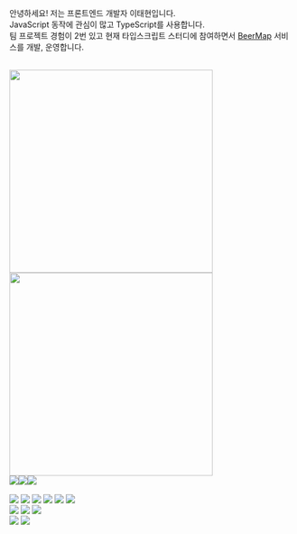안녕하세요! 저는 프론트엔드 개발자 이태현입니다.  
JavaScript 동작에 관심이 많고 TypeScript를 사용합니다.  
팀 프로젝트 경험이 2번 있고 현재 타입스크립트 스터디에 참여하면서 [BeerMap](https://beermap.vercel.app) 서비스를 개발, 운영합니다.  
<br />

<img src="https://github-readme-stats.vercel.app/api?username=hamelln&show_icons=true&theme=tokyonight" width="360px">
<img src="https://github-readme-stats.vercel.app/api/top-langs/?username=hamelln&layout=compact&theme=tokyonight" width="360px">

<br />
<div style="display:flex; flex-direction:row;">
    <a href="mailto:hylee.dev@gmail.com">
        <img src="https://img.shields.io/badge/Gmail-EA4335?style=for-the-badge&logo=gmail&logoColor=f2f2f2"> 
    </a>
    <a href="https://www.linkedin.com/in/%ED%83%9C%ED%98%84-%EC%9D%B4-531077273/">
        <img src="https://img.shields.io/badge/linkedin-0A66C2?style=for-the-badge&logo=linkedin&logoColor=f2f2f2"> 
    </a>
    <a href="https://blog.cinntiq.synology.me"><img src="https://img.shields.io/badge/ghost-15171A?style=for-the-badge&logo=ghost&logoColor=f2f2f2"></a>
</div>

<br />

<div align="left">
<img src="https://img.shields.io/badge/React-61DAFB?style=flat&logo=react&logoColor=373737"/>
<img src="https://img.shields.io/badge/Next.js-000000?style=flat&logo=next.js&logoColor=f2f2f2"/>
<img src="https://img.shields.io/badge/TypeScript-3178C6?style=flat&logo=typescript&logoColor=f2f2f2"/>
<img src="https://img.shields.io/badge/HTML5-E34F26?style=flat&logo=html5&logoColor=f2f2f2"/>
<img src="https://img.shields.io/badge/CSS3-1572B6?style=flat&logo=css3&logoColor=f2f2f2"/>
<img src="https://img.shields.io/badge/JavaScript-F7DF1E?style=flat&logo=javascript&logoColor=373737"/>  
</div>

<div align="left">
<img src="https://img.shields.io/badge/Jest-C21325?style=flat&logo=jest&logoColor=f2f2f2"/>
<img src="https://img.shields.io/badge/Storybook-FF4785?style=flat&logo=storybook&logoColor=373737"/>
<img src="https://img.shields.io/badge/Cypress-17202C?style=flat&logo=cypress&logoColor=f2f2f2"/>
</div>

<div align="left">
<img src="https://img.shields.io/badge/Figma-F24E1E?style=flat&logo=figma&logoColor=373737"/>
<img src="https://img.shields.io/badge/Discord-5865F2?style=flat&logo=discord&logoColor=f2f2f2"/>
</div>

